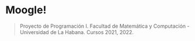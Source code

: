 # Moogle!



> Proyecto de Programación I.
> Facultad de Matemática y Computación - Universidad de La Habana.
> Cursos 2021, 2022.
